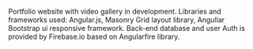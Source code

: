 Portfolio website with video gallery in development.
Libraries and frameworks used: Angular.js, Masonry Grid layout library, Angullar Bootstrap ui responsive framework. Back-end database and user Auth is provided by Firebase.io based on Angularfire library.